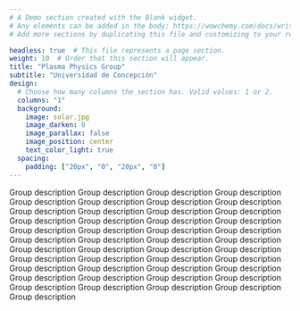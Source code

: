 ```yaml
---
# A Demo section created with the Blank widget.
# Any elements can be added in the body: https://wowchemy.com/docs/writing-markdown-latex/
# Add more sections by duplicating this file and customizing to your requirements.

headless: true  # This file represents a page section.
weight: 10  # Order that this section will appear.
title: "Plasma Physics Group"
subtitle: "Universidad de Concepción"
design:
  # Choose how many columns the section has. Valid values: 1 or 2.
  columns: "1"
  background:
    image: solar.jpg
    image_darken: 0
    image_parallax: false
    image_position: center
    text_color_light: true
  spacing:
    padding: ["20px", "0", "20px", "0"]
---
```


Group description Group description Group description Group description Group description Group description Group description Group description Group description Group description Group description Group description Group description Group description Group description Group description Group description Group description Group description Group description Group description Group description Group description Group description Group description Group description Group description Group description Group description Group description Group description Group description Group description Group description Group description Group description Group description Group description Group description Group description Group description Group description Group description Group description Group description
